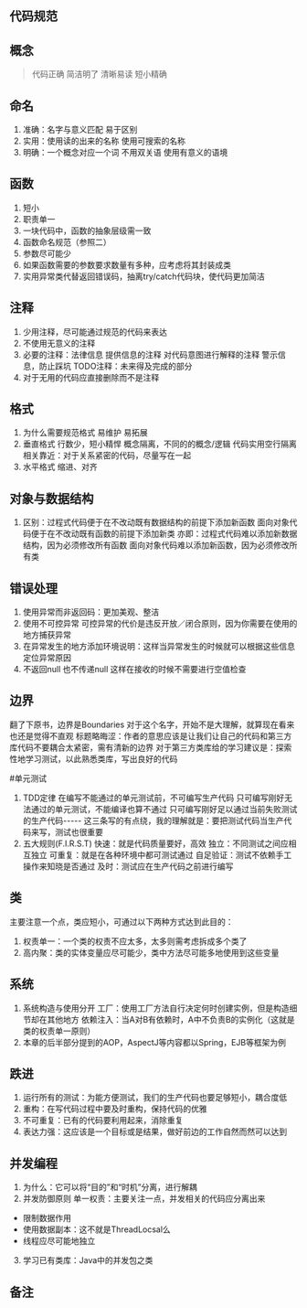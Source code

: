 ## 代码规范

## 概念
>  代码正确 简洁明了 清晰易读 短小精确

## 命名
1. 准确：名字与意义匹配 易于区别
2. 实用：使用读的出来的名称 使用可搜索的名称
3. 明确：一个概念对应一个词 不用双关语 使用有意义的语境   

## 函数 
1. 短小
2. 职责单一
3. 一块代码中，函数的抽象层级需一致
4. 函数命名规范（参照二）
5. 参数尽可能少
6. 如果函数需要的参数要求数量有多种，应考虑将其封装成类
7. 实用异常类代替返回错误码，抽离try/catch代码块，使代码更加简洁

## 注释      
1. 少用注释，尽可能通过规范的代码来表达
2. 不使用无意义的注释
3. 必要的注释：法律信息 提供信息的注释 对代码意图进行解释的注释 警示信息，防止踩坑 TODO注释：未来得及完成的部分     
4. 对于无用的代码应直接删除而不是注释
 
## 格式
1. 为什么需要规范格式 易维护 易拓展
2. 垂直格式 行数少，短小精悍 概念隔离，不同的的概念/逻辑 代码实用空行隔离 相关靠近：对于关系紧密的代码，尽量写在一起 
3. 水平格式 缩进、对齐

## 对象与数据结构 
1. 区别：过程式代码便于在不改动既有数据结构的前提下添加新函数 面向对象代码便于在不改动既有函数的前提下添加新类 
亦即：过程式代码难以添加新数据结构，因为必须修改所有函数 面向对象代码难以添加新函数，因为必须修改所有类

## 错误处理
1. 使用异常而非返回码：更加美观、整洁
2. 使用不可控异常 可控异常的代价是违反开放／闭合原则，因为你需要在使用的地方捕获异常 
3. 在异常发生的地方添加环境说明：这样当异常发生的时候就可以根据这些信息定位异常原因
4. 不返回null 也不传递null 这样在接收的时候不需要进行空值检查

## 边界
翻了下原书，边界是Boundaries   对于这个名字，开始不是大理解，就算现在看来也还是觉得不直观      标题略晦涩：作者的意思应该是让我们让自己的代码和第三方库代码不要耦合太紧密，需有清新的边界       对于第三方类库给的学习建议是：探索性地学习测试，以此熟悉类库，写出良好的代码

#单元测试  
1. TDD定律  在编写不能通过的单元测试前，不可编写生产代码 只可编写刚好无法通过的单元测试，不能编译也算不通过 只可编写刚好足以通过当前失败测试的生产代码----- 这三条写的有点绕，我的理解就是：要把测试代码当生产代码来写，测试也很重要  
2. 五大规则(F.I.R.S.T) 快速：就是代码质量要好，高效 独立：不同测试之间应相互独立 可重复：就是在各种环境中都可测试通过 自足验证：测试不依赖手工操作来知晓是否通过 及时：测试应在生产代码之前进行编写

## 类
主要注意一个点，类应短小，可通过以下两种方式达到此目的：
1. 权责单一：一个类的权责不应太多，太多则需考虑拆成多个类了
2. 高内聚：类的实体变量应尽可能少，类中方法尽可能多地使用到这些变量
## 系统
1. 系统构造与使用分开
工厂：使用工厂方法自行决定何时创建实例，但是构造细节却在其他地方 依赖注入：当A对B有依赖时，A中不负责B的实例化（这就是类的权责单一原则）
2. 本章的后半部分提到的AOP，AspectJ等内容都以Spring，EJB等框架为例

## 跌进
1. 运行所有的测试：为能方便测试，我们的生产代码也要足够短小，耦合度低
2. 重构：在写代码过程中要及时重构，保持代码的优雅
3. 不可重复：已有的代码要利用起来，消除重复
4. 表达力强：这应该是一个目标或是结果，做好前边的工作自然而然可以达到

## 并发编程
1. 为什么：它可以将“目的”和“时机”分离，进行解耦
2. 并发防御原则 单一权责：主要关注一点，并发相关的代码应分离出来   
- 限制数据作用
- 使用数据副本：这不就是ThreadLocsal么
- 线程应尽可能地独立  
3. 学习已有类库：Java中的并发包之类


## 备注

